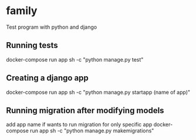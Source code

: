 # family
Test program with python and django

## Running tests
docker-compose run app sh -c "python manage.py test"

## Creating a django app 
docker-compose run app sh -c "python manage.py startapp (name of app)"

## Running migration after modifying models 
add app name if wants to run migration for only specific app
docker-compose run app sh -c "python manage.py makemigrations"
